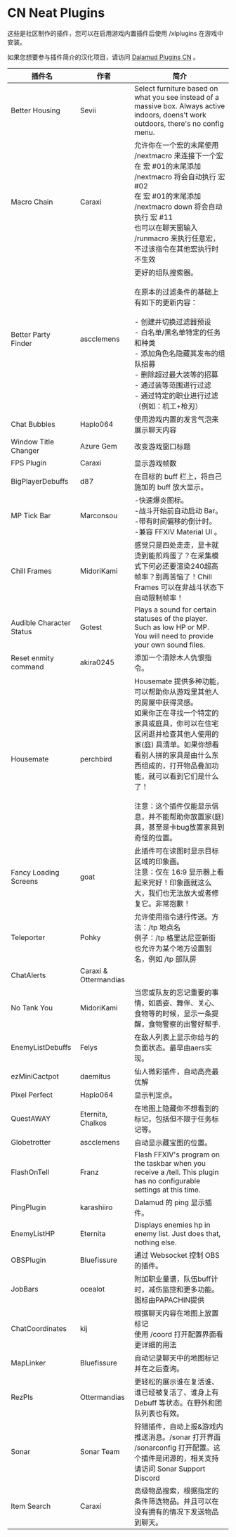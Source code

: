 # CN Neat Plugins

这些是社区制作的插件，您可以在启用游戏内置插件后使用 /xlplugins 在游戏中安装。

如果您想要参与插件简介的汉化项目，请访问 [Dalamud Plugins CN](https://crwd.in/dalamud-plugins-cn) 。


| 插件名 | 作者 | 简介 |
|---------------|---------------|-----------------|
| Better Housing | Sevii | Select furniture based on what you see instead of a massive box. Always active indoors, doens't work outdoors, there's no config menu. |
| Macro Chain | Caraxi | 允许你在一个宏的末尾使用 /nextmacro 来连接下一个宏<br>在 宏 #01的末尾添加 /nextmacro 将会自动执行 宏 #02<br>在 宏 #01的末尾添加 /nextmacro down 将会自动执行 宏 #11<br>也可以在聊天窗输入 /runmacro 来执行任意宏，不过该指令在其他宏执行时不生效 |
| Better Party Finder | ascclemens | 更好的组队搜索器。<br><br>在原本的过滤条件的基础上有如下的更新内容：<br><br>- 创建并切换过滤器预设<br>- 白名单/黑名单特定的任务和种类<br>- 添加角色名隐藏其发布的组队招募<br>- 删除超过最大装等的招募<br>- 通过装等范围进行过滤<br>- 通过特定的职业进行过滤（例如：机工+枪刃） |
| Chat Bubbles | Haplo064 | 使用游戏内置的发言气泡来展示聊天内容 |
| Window Title Changer | Azure Gem | 改变游戏窗口标题 |
| FPS Plugin | Caraxi | 显示游戏帧数 |
| BigPlayerDebuffs | d87 | 在目标的 buff 栏上，将自己施加的 buff 放大显示。 |
| MP Tick Bar | Marconsou | -快速爆炎图标。<br>-战斗开始前自动启动 Bar。<br>-带有时间偏移的倒计时。<br>-兼容 FFXIV Material UI 。 |
| Chill Frames | MidoriKami | 感觉只是四处走走，显卡就烫到能煎鸡蛋了？在采集模式下何必还要渲染240超高帧率？别再苦恼了！Chill Frames 可以在非战斗状态下自动限制帧率！ |
| Audible Character Status | Gotest | Plays a sound for certain statuses of the player. Such as low HP or MP.<br>You will need to provide your own sound files. |
| Reset enmity command | akira0245 | 添加一个清除木人仇恨指令。 |
| Housemate | perchbird | Housemate 提供多种功能，可以帮助你从游戏里其他人的房屋中获得灵感。<br>如果你正在寻找一个特定的家具或庭具，你可以在住宅区闲逛并检查其他人使用的家(庭) 具清单。如果你想看看别人拼的家具是由什么东西组成的，打开物品叠加功能，就可以看到它们是什么了！<br><br>注意：这个插件仅能显示信息，并不能帮助你放置家(庭) 具，甚至是卡bug放置家具到奇怪的位置。 |
| Fancy Loading Screens | goat | 此插件可在读图时显示目标区域的印象画。<br>注意：仅在 16:9 显示器上看起来完好！印象画就这么大，我们也无法放大或者修复它。非常抱歉！ |
| Teleporter | Pohky | 允许使用指令进行传送。方法：/tp 地点名<br>例子：/tp 格里达尼亚新街<br>也允许为某个地方设置别名，例如 /tp 部队房 |
| ChatAlerts | Caraxi & Ottermandias |  |
| No Tank You | MidoriKami | 当您或队友的忘记重要的事情，如盾姿、舞伴、关心、食物等的时候，显示一条提醒，食物警察的出警好帮手. |
| EnemyListDebuffs | Felys | 在敌人列表上显示你给与的负面状态。最早由aers实现。 |
| ezMiniCactpot | daemitus | 仙人微彩插件，自动高亮最优解 |
| Pixel Perfect | Haplo064 | 显示判定点。 |
| QuestAWAY | Eternita, Chalkos | 在地图上隐藏你不想看到的标记，包括但不限于任务标记等。 |
| Globetrotter | ascclemens | 自动显示藏宝图的位置。 |
| FlashOnTell | Franz | Flash FFXIV's program on the taskbar when you receive a /tell. This plugin has no configurable settings at this time. |
| PingPlugin | karashiiro | Dalamud 的 ping 显示插件。 |
| EnemyListHP | Eternita | Displays enemies hp in enemy list. Just does that, nothing else.  |
| OBSPlugin | Bluefissure | 通过 Websocket 控制 OBS 的插件。 |
| JobBars | ocealot | 附加职业量谱，队伍buff计时，减伤监控和更多功能。图标由PAPACHIN提供 |
| ChatCoordinates | kij | 根据聊天内容在地图上放置标记<br>使用 /coord 打开配置界面看更详细的用法 |
| MapLinker | Bluefissure | 自动记录聊天中的地图标记并在之后查询。 |
| RezPls | Ottermandias | 更轻松的展示谁在复活谁、谁已经被复活了、谁身上有 Debuff 等状态。在野外和团队列表也有效。 |
| Sonar | Sonar Team | 狩猎插件，自动上报&游戏内推送消息。/sonar 打开界面 /sonarconfig 打开配置。这个插件是闭源的，相关支持请访问 Sonar Support Discord |
| Item Search | Caraxi | 高级物品搜索，根据指定的条件筛选物品。并且可以在没有拥有的情况下发送物品到聊天。 |